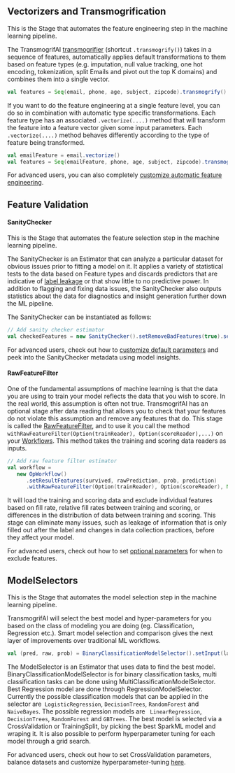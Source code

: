 
## Vectorizers and Transmogrification

This is the Stage that automates the feature engineering step in the machine learning pipeline.

The TransmogrifAI [transmogrifier](https://github.com/salesforce/TransmogrifAI/blob/master/core/src/main/scala/com/salesforce/op/stages/impl/feature/Transmogrifier.scala) (shortcut ```.transmogrify()```) takes in a sequence of features, automatically applies default transformations to them based on feature types (e.g. imputation, null value tracking, one hot encoding, tokenization, split Emails and pivot out the top K domains) and combines them into a single vector.  

```scala
val features = Seq(email, phone, age, subject, zipcode).transmogrify()
```


If you want to do the feature engineering at a single feature level, you can do so in combination with automatic type specific transformations. Each feature type has an associated ```.vectorize(....)``` method that will transform the feature into a feature vector given some input parameters. Each ```.vectorize(....)``` method behaves differently according to the type of feature being transformed. 

```scala
val emailFeature = email.vectorize()
val features = Seq(emailFeature, phone, age, subject, zipcode).transmogrify()
```

For advanced users, you can also completely [customize automatic feature engineering](Developer-Guide#transmogrification).

## Feature Validation

#### SanityChecker

This is the Stage that automates the feature selection step in the machine learning pipeline.

The SanityChecker is an Estimator that can analyze a particular dataset for obvious issues prior to fitting a model on it.  It applies a variety of statistical tests to the data based on Feature types and discards predictors that are indicative of [label leakage](http://machinelearningmastery.com/data-leakage-machine-learning/) or that show little to no predictive power. In addition to flagging and fixing data issues, the SanityChecker also outputs statistics about the data for diagnostics and insight generation further down the ML pipeline.

The SanityChecker can be instantiated as follows:

```scala
// Add sanity checker estimator
val checkedFeatures = new SanityChecker().setRemoveBadFeatures(true).setInput(label, features).getOutput()
```
For advanced users, check out how to [customize default parameters](Developer-Guide#sanitychecker) and peek into the SanityChecker metadata using model insights.

#### RawFeatureFilter

One of the fundamental assumptions of machine learning is that the data you are using to train your model reflects the data that you wish to score. In the real world, this assumption is often not true. TransmogrifAI has an optional stage after data reading that allows you to check that your features do not violate this assumption and remove any features that do. This stage is called the [RawFeatureFilter](https://github.com/salesforce/TransmogrifAI/blob/master/core/src/main/scala/com/salesforce/op/filters/RawFeatureFilter.scala), and to use it you call the method `withRawFeatureFilter(Option(trainReader), Option(scoreReader),...)` on your [Workflows](Developer-Guide#workflows). This method takes the training and scoring data readers as inputs.

```scala
// Add raw feature filter estimator
val workflow =
   new OpWorkflow()
      .setResultFeatures(survived, rawPrediction, prob, prediction)
      .withRawFeatureFilter(Option(trainReader), Option(scoreReader), None)
```

It will load the training and scoring data and exclude individual features based on fill rate, relative fill rates between training and scoring, or differences in the distribution of data between training and scoring. This stage can eliminate many issues, such as leakage of information that is only filled out after the label and changes in data collection practices, before they affect your model.

For advanced users, check out how to set [optional parameters](Developer-Guide#rawfeaturefilter) for when to exclude features.


## ModelSelectors

This is the Stage that automates the model selection step in the machine learning pipeline.

TransmogrifAI will select the best model and hyper-parameters for you based on the class of modeling you are doing (eg. Classification, Regression etc.).
Smart model selection and comparison gives the next layer of improvements over traditional ML workflows.

```scala
val (pred, raw, prob) = BinaryClassificationModelSelector().setInput(label, features).getOutput()
```

The ModelSelector is an Estimator that uses data to find the best model. BinaryClassificationModelSelector is for  binary classification tasks, multi classification tasks can be done using MultiClassificationModelSelector. Best Regression model are done through RegressionModelSelector. Currently the possible classification models that can be applied in the selector are` LogisticRegression`, `DecisionTrees`, `RandomForest` and `NaiveBayes`. The possible regression models are ` LinearRegression`, `DecisionTrees`, `RandomForest` and `GBTrees`. The best model is selected via a CrossValidation or TrainingSplit, by picking the best SparkML model and wraping it. It is also possible to perform hyperparameter tuning for each model through a grid search.

For advanced users, check out how to set CrossValidation parameters, balance datasets and customize hyperparameter-tuning [here](Developer-Guide#modelselector).


